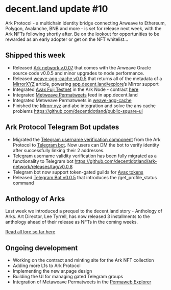 # decent.land update #10

Ark Protocol - a multichain identity bridge connecting Arweave to Ethereum, Polygon, Avalanche, BNB and more - is set for release next week, with the Ark NFTs following shortly after. Be on the lookout for opportunities to be rewarded as an early adopter or get on the NFT whitelist…

## Shipped this week

* Released [Ark network v.0.07](https://github.com/decentldotland/ark-network/compare/v0.0.6...v0.0.7) that comes with the Arweave Oracle source code v0.0.5 and minor upgrades to node performance.
* Released [weave-agg-cache v0.0.5](https://github.com/decentldotland/weave-agg-cache/releases/tag/v0.0.5) that returns all of the metadata of a [MirrorXYZ](https://mirror.xyz/) article, powering [app.decent.land/explore](https://app.decent.land/explore)’s Mirror support 
* Integrated [Avax Fuji Testnet](https://github.com/decentldotland/ark-network/releases/tag/v0.0.9) in the Ark Node - contract [here](https://testnet.snowtrace.io/address/0xdE44d3fB118E0f007f2C0D8fFFE98b994383949A)
* Integrated [Metweave Permatweets](https://github.com/decentldotland/weave-aggregator/releases/tag/v0.3.7) feed in app.decent.land
* Integrated Metweave Permatweets in [weave-agg-cache](https://github.com/decentldotland/weave-agg-cache/releases/tag/v0.0.6)
* Finished the [Mirorr.xyz](https://mirror.xyz/) and abc integration and solve the ans cache problems https://github.com/decentldotland/public-square-ui

## Ark Protocol Telegram Bot updates

* Migrated the [Telegram username verification component](https://github.com/decentldotland/ark-network#additional-verification-telegram) from the Ark Protocol to [Telegram bot](https://github.com/decentldotland/ark-network-bot/compare/v0.0.2...v0.0.3). Now users can DM the bot to verify identity after successfully linking their 2 addresses. 
* Telegram username validity verification has been fully migrated as a functionality to Telegram bot https://github.com/decentldotland/ark-network/releases/tag/v0.0.8
* Telegram bot now support token-gated guilds for [Avax tokens](https://github.com/decentldotland/ark-network-bot/releases/tag/v0.0.4)
* Released [Telegram Bot v0.0.5](https://github.com/decentldotland/ark-network-bot/releases/tag/v0.0.5) that introduces the /get_profile_status command

## Anthology of Arks

Last week we introduced a prequel to the decent.land story - Anthology of Arks. Art Director, Lee Tyrrell, has now released 3 installments to the anthology ahead of their release as NFTs in the coming weeks.

[Read all lore so far here](https://leetyrrell.medium.com/)

## Ongoing development

* Working on the contract and minting site for the Ark NFT collection 
* Adding more L1s to Ark Protocol 
* Implementing the new ar.page design 
* Building the UI for managing gated Telegram groups
* Integration of Metaweave Permatweets in the [Permaweb Explorer](https://app.decent.land/explore)
